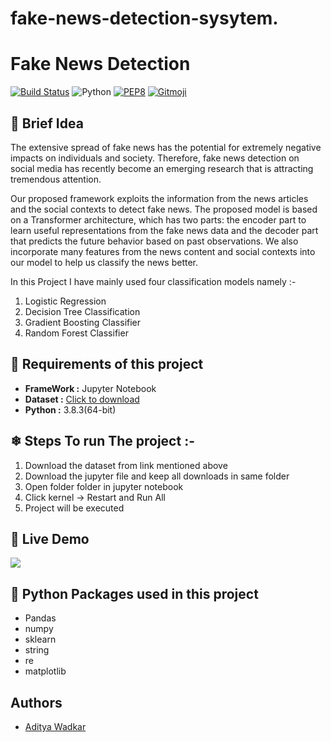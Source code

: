 # fake-news-detection-sysytem.
# Fake News Detection
[![Build Status](https://travis-ci.org/swapagarwal/JARVIS-on-Messenger.svg?branch=master)](https://travis-ci.org/swapagarwal/JARVIS-on-Messenger)
![Python](https://img.shields.io/badge/python-3.8.3-blue.svg)
[![PEP8](https://img.shields.io/badge/code%20style-pep8-orange.svg)](https://www.python.org/dev/peps/pep-0008/)
[![Gitmoji](https://img.shields.io/badge/gitmoji-%20🚀%20🐳-FFDD67.svg)](https://gitmoji.carloscuesta.me)

## 🚀 Brief Idea
The extensive spread of fake news has the potential for extremely negative impacts on individuals and society. Therefore, fake news detection on social media has recently become an emerging research that is attracting tremendous attention. 

Our proposed framework exploits the information from the news articles and the social contexts to detect fake news. The proposed model is based on a Transformer architecture, which has two parts: the encoder part to learn useful representations from the fake news data and the decoder part that predicts the future behavior based on past observations. We also incorporate many features from the news content and social contexts into our model to help us classify the news better.

In this Project I have mainly used four classification models namely  :-
1. Logistic Regression
2. Decision Tree Classification
3. Gradient Boosting Classifier
4. Random Forest Classifier

## 📝 Requirements of this project
- **FrameWork :** Jupyter Notebook
- **Dataset :** [Click to download](https://www.kaggle.com/code/therealsampat/fake-news-detection/data)
- **Python :** 3.8.3(64-bit)


## ❄ Steps To run The project :-
1. Download the dataset from link mentioned above
2. Download the jupyter file and keep all downloads in same folder
3. Open folder folder in jupyter notebook 
4. Click kernel -> Restart and Run All 
5. Project will be executed


## 🔴 Live Demo

[<img src="https://user-images.githubusercontent.com/67093170/197164711-0aaf03a4-827b-404e-8e92-532541b3cf75.png">](https://youtu.be/tBDj_21L618)

## 🎨 Python Packages used in this project
- Pandas
- numpy
- sklearn
- string
- re
- matplotlib


## Authors

- [Aditya Wadkar](https://www.github.com/AdityaWadkar)
